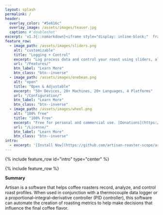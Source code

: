 ```yaml
---
layout: splash
permalink: /
header:
  overlay_color: "#5e616c"
  overlay_image: /assets/images/teaser.jpg
  caption: #'doubleshot'
excerpt: 'v1.3{::nomarkdown}<iframe style="display: inline-block;"  frameborder="0" scrolling="0" width="60px" height="200px">v1.3</iframe>{:/nomarkdown}'
feature_row:
  - image_path: /assets/images/sliders.png
    alt: "customizable"
    title: "Logging + Control"
    excerpt: "Log process data and control your roast using sliders, alarms, and PID"
    url: "/Features/"
    btn_label: "Learn More"
    btn_class: "btn--inverse"
  - image_path: /assets/images/onebean.png
    alt: "open"
    title: "Open & Adjustable"
    excerpt: "50+ Devices, 20+ Machines, 20+ Languages, 4 Platforms"
    url: "/Configuration/"
    btn_label: "Learn More"
    btn_class: "btn--inverse"
  - image_path: /assets/images/wheel.png
    alt: "100% free"
    title: "100% Free"
    excerpt: "Free for personal and commercial use. [Donations](https://www.paypal.me/MarkoLuther) are welcome!"
    url: "/License/"
    btn_label: "Learn More"
    btn_class: "btn--inverse"
intro:
  - excerpt: '[Install Now](https://github.com/artisan-roaster-scope/artisan/releases/latest){: .btn .btn--twitter} &emsp; [Documentation](/doc/){: .btn .btn--twitter}'
---
```


{% include feature_row id="intro" type="center" %}

{% include feature_row %}


**Summary** 

Artisan is a software that helps coffee roasters record, analyze, and control roast profiles. When used in conjunction with a thermocouple data logger or a proportional–integral–derivative controller (PID controller), this software can automate the creation of roasting metrics to help make decisions that influence the final coffee flavor.